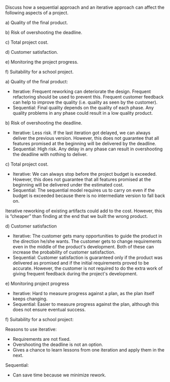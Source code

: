 <panel header="{{ icon_Q_A }} Sequential vs iterative approach">
<question has-input="true">

Discuss how a sequential approach and an iterative approach can affect the following aspects of a project.

a) Quality of the final product.

b) Risk of overshooting the deadline.

c) Total project cost.

d) Customer satisfaction.

e) Monitoring the project progress.

f) Suitability for a school project.

<div slot="answer">

a) Quality of the final product:

* Iterative: Frequent reworking can deteriorate the design. Frequent refactoring should be used to prevent this. Frequent customer feedback can help to improve the quality (i.e. quality as seen by the customer).
*	Sequential: Final quality depends on the quality of each phase. Any quality problems in any phase could result in a low quality product.

b) Risk of overshooting the deadline.

* Iterative: Less risk. If the last iteration got delayed, we can always deliver the previous version. However, this does not guarantee that all features promised at the beginning will be delivered by the deadline.
* Sequential: High risk. Any delay in any phase can result in overshooting the deadline with nothing to deliver.

c) Total project cost.

* Iterative: We can always stop before the project budget is exceeded. However, this does not guarantee that all features promised at the beginning will be delivered under the estimated cost.
* Sequential: The sequential model requires us to carry on even if the budget is exceeded because there is no intermediate version to fall back on.

Iterative reworking of existing artifacts could add to the cost. However, this is “cheaper” than finding at the end that we built the wrong product.

d) Customer satisfaction

* Iterative: The customer gets many opportunities to guide the product in the direction he/she wants. The customer gets to change requirements even in the middle of the product's development. Both of these can increase the probability of customer satisfaction.
* Sequential: Customer satisfaction is guaranteed only if the product was delivered as promised and if the initial requirements proved to be accurate. However, the customer is not required to do the extra work of giving frequent feedback during the project's development.

e) Monitoring project progress

* Iterative: Hard to measure progress against a plan, as the plan itself keeps changing.
* Sequential: Easier to measure progress against the plan, although this does not ensure eventual success.

f) Suitability for a school project:

Reasons to use iterative:

* Requirements are not fixed.
* Overshooting the deadline is not an option.
* Gives a chance to learn lessons from one iteration and apply them in the next.

Sequential:

* Can save time because we minimize rework.

</div>
</question>
</panel>
